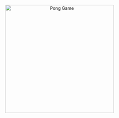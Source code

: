 <p align="center">
  <img src="https://weedutifuldistributeddatabase.shadow-vm.repl.co/ponglogo.png" width="350" title="Pong Game">
</p>
